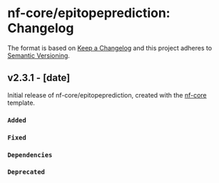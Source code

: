 # nf-core/epitopeprediction: Changelog

The format is based on [Keep a Changelog](https://keepachangelog.com/en/1.0.0/)
and this project adheres to [Semantic Versioning](https://semver.org/spec/v2.0.0.html).

## v2.3.1 - [date]

Initial release of nf-core/epitopeprediction, created with the [nf-core](https://nf-co.re/) template.

### `Added`

### `Fixed`

### `Dependencies`

### `Deprecated`
